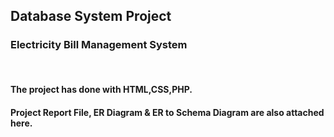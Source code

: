 <!DOCTYPE html>
<html>
<body>
<h2>Database System Project</h2>
<h3>Electricity Bill Management System</h3>
<br>
<h4>The project has done with HTML,CSS,PHP.</h4>
<h4>Project Report File, ER Diagram & ER to Schema Diagram are also attached here.</h4>
</body>
</html>
